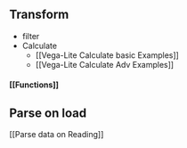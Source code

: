 ## Transform
- filter
- Calculate
	- [[Vega-Lite Calculate basic Examples]]
	- [[Vega-Lite Calculate Adv Examples]]


#### [[Functions]]

## Parse on load
[[Parse data on Reading]]